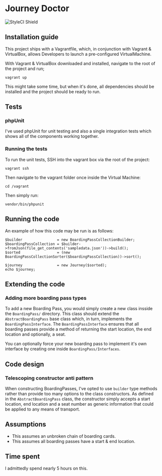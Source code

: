 # Journey Doctor

![StyleCI Shield](https://styleci.io/repos/92410773/shield)

## Installation guide

This project ships with a Vagrantfile, which, in conjunction with Vagrant & VirtualBox, allows Developers to launch a pre-configured VirtualMachine.

With Vagrant & VirtualBox downloaded and installed, navigate to the root of the project and run;

`vagrant up`

This might take some time, but when it's done, all dependencies should be installed and the project should be ready to run.

## Tests

### phpUnit

I've used phpUnit for unit testing and also a single integration tests which shows all of the components working together. 

### Running the tests

To run the unit tests, SSH into the vagrant box via the root of the project:

`vagrant ssh`

Then navigate to the vagrant folder once inside the Virtual Machine:

`cd /vagrant`

Then simply run:

`vendor/bin/phpunit`

## Running the code

An example of how this code may be run is as follows:

```
$builder                = new BoardingPassCollectionBuilder;
$boardingPassCollection = $builder->fromJson(file_get_contents('sampledata.json'))->build();
$sorted                 = (new BoardingPassCollectionSorter($boardingPassCollection))->sort();

$journey                = new Journey($sorted);
echo $journey;
```

## Extending the code

### Adding more boarding pass types

To add a new Boarding Pass, you would simply create a new class insside the `BoardingPass/` directory. This class should extend the `AbstractBoardingPass` base class which, in turn, implements the `BoardingPassInterface`. The `BoardingPassInterface` ensures that all boarding passes provide a method of returning the start location, the end location and optionally, a seat.

You can optionally force your new boarding pass to implement it's own interface by creating one inside `BoardingPass/Interfaces`.

## Code design

### Telescoping constructor anti pattern

When constructing BoardingPasses, I've opted to use `builder` type methods rather than provide too many options to the class constructors. As defined in the `AbstractBoardingPass` class, the constructor simply accepts a start location, end location and a seat number as generic information that could be applied to any means of transport.

## Assumptions

* This assumes an unbroken chain of boarding cards.
* This assumes all boarding passes have a start & end location.

## Time spent

I admittedly spend nearly 5 hours on this.

